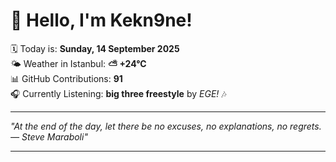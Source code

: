 # 👋 Hello, I'm Kekn9ne!

🗓️ Today is: **Sunday, 14 September 2025**  
🌤️ Weather in Istanbul: **⛅️  +24°C**  
📊 GitHub Contributions: **91**  
🎧 Currently Listening: **big three freestyle** by *EGE!* 🎶

---

_"At the end of the day, let there be no excuses, no explanations, no regrets. — *Steve Maraboli*"_

---
